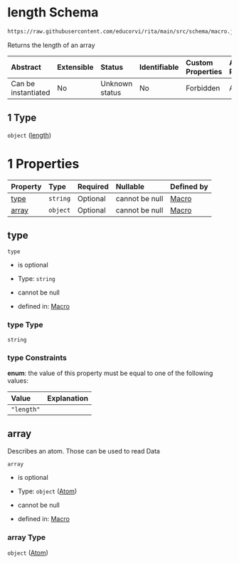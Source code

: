 # length Schema

```txt
https://raw.githubusercontent.com/educorvi/rita/main/src/schema/macro.json#/properties/macro/oneOf/1
```

Returns the length of an array

| Abstract            | Extensible | Status         | Identifiable | Custom Properties | Additional Properties | Access Restrictions | Defined In                                                         |
| :------------------ | :--------- | :------------- | :----------- | :---------------- | :-------------------- | :------------------ | :----------------------------------------------------------------- |
| Can be instantiated | No         | Unknown status | No           | Forbidden         | Allowed               | none                | [macro.json\*](../../src/schema/macro.json "open original schema") |

## 1 Type

`object` ([length](macro-properties-macro-oneof-length.md))

# 1 Properties

| Property        | Type     | Required | Nullable       | Defined by                                                                                                                                                                             |
| :-------------- | :------- | :------- | :------------- | :------------------------------------------------------------------------------------------------------------------------------------------------------------------------------------- |
| [type](#type)   | `string` | Optional | cannot be null | [Macro](macro-properties-macro-oneof-length-properties-type.md "https://raw.githubusercontent.com/educorvi/rita/main/src/schema/macro.json#/properties/macro/oneOf/1/properties/type") |
| [array](#array) | `object` | Optional | cannot be null | [Macro](atom.md "https://raw.githubusercontent.com/educorvi/rita/main/src/schema/atom.json#/properties/macro/oneOf/1/properties/array")                                                |

## type



`type`

*   is optional

*   Type: `string`

*   cannot be null

*   defined in: [Macro](macro-properties-macro-oneof-length-properties-type.md "https://raw.githubusercontent.com/educorvi/rita/main/src/schema/macro.json#/properties/macro/oneOf/1/properties/type")

### type Type

`string`

### type Constraints

**enum**: the value of this property must be equal to one of the following values:

| Value      | Explanation |
| :--------- | :---------- |
| `"length"` |             |

## array

Describes an atom. Those can be used to read Data

`array`

*   is optional

*   Type: `object` ([Atom](atom.md))

*   cannot be null

*   defined in: [Macro](atom.md "https://raw.githubusercontent.com/educorvi/rita/main/src/schema/atom.json#/properties/macro/oneOf/1/properties/array")

### array Type

`object` ([Atom](atom.md))
